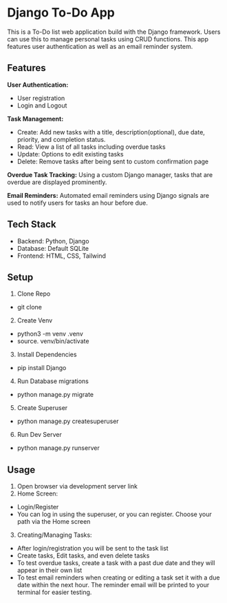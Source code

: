 # Django To-Do App

This is a To-Do list web application build with the Django framework. Users can use this to manage personal tasks using CRUD functions. This app features user authentication as well as an email reminder system.

## Features

**User Authentication:**

- User registration
- Login and Logout

**Task Management:**

- Create: Add new tasks with a title, description(optional), due date, priority, and completion status.
- Read: View a list of all tasks including overdue tasks
- Update: Options to edit existing tasks
- Delete: Remove tasks after being sent to custom confirmation page

**Overdue Task Tracking:** Using a custom Django manager, tasks that are overdue are displayed prominently.

**Email Reminders:** Automated email reminders using Django signals are used to notify users for tasks an hour before due.

## Tech Stack

- Backend: Python, Django
- Database: Default SQLite
- Frontend: HTML, CSS, Tailwind

## Setup

1. Clone Repo

- git clone

2. Create Venv

- python3 -m venv .venv
- source. venv/bin/activate

3. Install Dependencies

- pip install Django

4. Run Database migrations

- python manage.py migrate

5. Create Superuser

- python manage.py createsuperuser

6. Run Dev Server

- python manage.py runserver

## Usage

1. Open browser via development server link
2. Home Screen:

- Login/Register
- You can log in using the superuser, or you can register. Choose your path via the Home screen

3. Creating/Managing Tasks:

- After login/registration you will be sent to the task list
- Create tasks, Edit tasks, and even delete tasks
- To test overdue tasks, create a task with a past due date and they will appear in their own list
- To test email reminders when creating or editing a task set it with a due date within the next hour. The reminder email will be printed to your terminal for easier testing.
